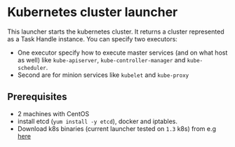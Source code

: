 # Kubernetes cluster launcher

This launcher starts the kubernetes cluster. It returns a cluster represented as a Task Handle instance.
You can specify two executors:
- One executor specify how to execute master services (and on what host as well) like `kube-apiserver`, `kube-controller-manager` and `kube-scheduler`.
- Second are for minion services  like `kubelet` and `kube-proxy`

## Prerequisites

- 2 machines with CentOS
- install etcd (`yum install -y etcd`), docker and iptables.
- Download k8s binaries (current launcher tested on `1.3` k8s) from
e.g [here](https://github.com/kubernetes/kubernetes/releases)